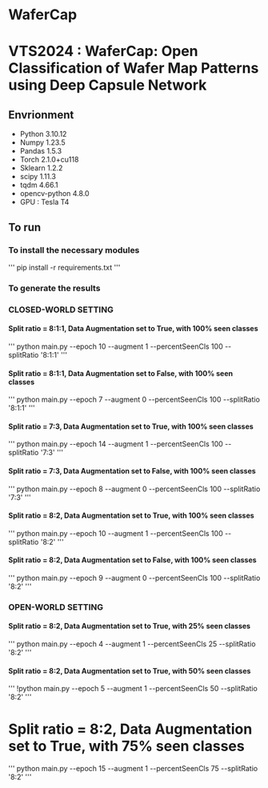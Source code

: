 # WaferCap
# VTS2024 : WaferCap: Open Classification of Wafer Map Patterns using Deep Capsule Network

## Envrionment

* Python 3.10.12
* Numpy 1.23.5
* Pandas 1.5.3
* Torch 2.1.0+cu118
* Sklearn 1.2.2
* scipy 1.11.3
* tqdm 4.66.1
* opencv-python 4.8.0
* GPU : Tesla T4


## To run


### To install the necessary modules

'''
pip install -r requirements.txt
'''

### To generate the results

### CLOSED-WORLD SETTING

#### Split ratio = 8:1:1, Data Augmentation set to True, with 100% seen classes
'''
python main.py --epoch 10 --augment 1 --percentSeenCls 100 --splitRatio '8:1:1'
'''

#### Split ratio = 8:1:1, Data Augmentation set to False, with 100% seen classes
'''
python main.py --epoch 7 --augment 0 --percentSeenCls 100 --splitRatio '8:1:1'
'''

#### Split ratio = 7:3, Data Augmentation set to True, with 100% seen classes
'''
python main.py --epoch 14 --augment 1 --percentSeenCls 100 --splitRatio '7:3'
'''

#### Split ratio = 7:3, Data Augmentation set to False, with 100% seen classes
'''
python main.py --epoch 8 --augment 0 --percentSeenCls 100 --splitRatio '7:3'
'''

#### Split ratio = 8:2, Data Augmentation set to True, with 100% seen classes
'''
python main.py --epoch 10 --augment 1 --percentSeenCls 100 --splitRatio '8:2'
'''

#### Split ratio = 8:2, Data Augmentation set to False, with 100% seen classes
'''
python main.py --epoch 9 --augment 0 --percentSeenCls 100 --splitRatio '8:2'
'''



### OPEN-WORLD SETTING


#### Split ratio = 8:2, Data Augmentation set to True, with 25% seen classes
'''
python main.py --epoch 4 --augment 1 --percentSeenCls 25 --splitRatio '8:2' 
'''

#### Split ratio = 8:2, Data Augmentation set to True, with 50% seen classes
'''
!python main.py --epoch 5 --augment 1 --percentSeenCls 50 --splitRatio '8:2'
'''

# Split ratio = 8:2, Data Augmentation set to True, with 75% seen classes
'''
python main.py --epoch 15 --augment 1 --percentSeenCls 75 --splitRatio '8:2'
'''





















